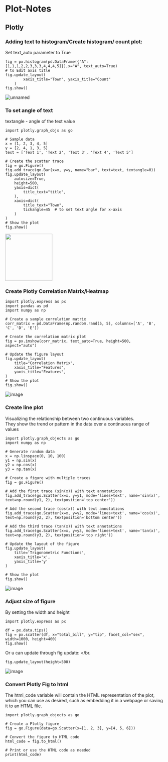 # Plot-Notes
## Plotly
### Adding text to histogram/Create histogram/ count plot:
Set text_auto parameter to True </br>
```
fig = px.histogram(pd.DataFrame({"A":[1,1,1,2,2,3,3,3,4,4,4,5]}),x="A", text_auto=True)
# to Edit axis title
fig.update_layout(
        xaxis_title="Town", yaxis_title="Count"
    )
fig.show()

```
![unnamed](https://github.com/Sealpillow/WebDevNotes/assets/51332449/fd5e4e7a-fcdd-4bb2-84a8-59a37ed9e4c1)

### To set angle of text
textangle - angle of the text value </br>
```
import plotly.graph_objs as go

# Sample data
x = [1, 2, 3, 4, 5]
y = [2, 4, 1, 3, 5]
text = ['Text 1', 'Text 2', 'Text 3', 'Text 4', 'Text 5']

# Create the scatter trace
fig = go.Figure()
fig.add_trace(go.Bar(x=x, y=y, name="bar", text=text, textangle=0))  
fig.update_layout(
    autosize=True,
    height=500,
    yaxis=dict(
        title_text="title",
    ),
    xaxis=dict(
        title_text="Town",
        tickangle=45  # to set text angle for x-axis
    )
)
# Show the plot
fig.show()
```
<img height="150" src="https://github.com/Sealpillow/WebDevNotes/assets/51332449/34c73290-640c-4583-b72d-fd965d73446c"/>

### Create Plotly Correlation Matrix/Heatmap
```
import plotly.express as px
import pandas as pd
import numpy as np

# Create a sample correlation matrix
corr_matrix = pd.DataFrame(np.random.rand(5, 5), columns=['A', 'B', 'C', 'D', 'E'])

# Create the correlation matrix plot
fig = px.imshow(corr_matrix, text_auto=True, height=500, aspect="auto")

# Update the figure layout
fig.update_layout(
    title="Correlation Matrix",
    xaxis_title="Features",
    yaxis_title="Features",
)
# Show the plot
fig.show()
```
![image](https://github.com/Sealpillow/WebDevNotes/assets/51332449/51015d4b-ea2b-4a5a-b300-487d42fc033d)

### Create line plot
Visualizing the relationship between two continuous variables. </br>
They show the trend or pattern in the data over a continuous range of values </br>
```
import plotly.graph_objects as go
import numpy as np

# Generate random data
x = np.linspace(0, 10, 100)
y1 = np.sin(x)
y2 = np.cos(x)
y3 = np.tan(x)

# Create a figure with multiple traces
fig = go.Figure()

# Add the first trace (sin(x)) with text annotations
fig.add_trace(go.Scatter(x=x, y=y1, mode='lines+text', name='sin(x)', text=np.round(y1, 2), textposition='top center'))

# Add the second trace (cos(x)) with text annotations
fig.add_trace(go.Scatter(x=x, y=y2, mode='lines+text', name='cos(x)', text=np.round(y2, 2), textposition='bottom center'))

# Add the third trace (tan(x)) with text annotations
fig.add_trace(go.Scatter(x=x, y=y3, mode='lines+text', name='tan(x)', text=np.round(y3, 2), textposition='top right'))

# Update the layout of the figure
fig.update_layout(
    title='Trigonometric Functions',
    xaxis_title='x',
    yaxis_title='y'
)

# Show the plot
fig.show()
```
![image](https://github.com/Sealpillow/WebDevNotes/assets/51332449/ab3441b8-1b60-4236-ba26-06dd32f1de87)

### Adjust size of figure
By setting the width and height </br>
```
import plotly.express as px

df = px.data.tips()
fig = px.scatter(df, x="total_bill", y="tip", facet_col="sex", width=1000, height=400)
fig.show()
```
Or u can update through fig update: </br.
```
fig.update_layout(height=500)
```
![image](https://github.com/Sealpillow/WebDevNotes/assets/51332449/46535713-f098-47da-9b5e-67831f4b3668)

### Convert Plotly Fig to html
The html_code variable will contain the HTML representation of the plot, which you can use as desired, such as embedding it in a webpage or saving it to an HTML file.
```
import plotly.graph_objects as go

# Create a Plotly figure
fig = go.Figure(data=go.Scatter(x=[1, 2, 3], y=[4, 5, 6]))

# Convert the figure to HTML code
html_code = fig.to_html()

# Print or use the HTML code as needed
print(html_code)
```
